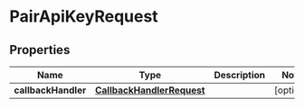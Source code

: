 

# PairApiKeyRequest


## Properties

| Name | Type | Description | Notes |
|------------ | ------------- | ------------- | -------------|
|**callbackHandler** | [**CallbackHandlerRequest**](CallbackHandlerRequest.md) |  |  [optional] |



